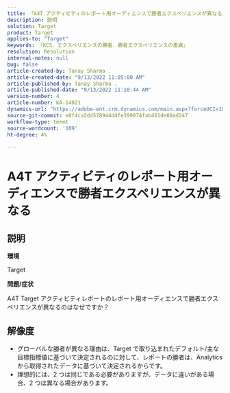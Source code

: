 ```yaml
---
title: 「A4T アクティビティのレポート用オーディエンスで勝者エクスペリエンスが異なる」
description: 説明
solution: Target
product: Target
applies-to: "Target"
keywords: 「KCS、エクスペリエンスの勝者、勝者エクスペリエンスの差異」
resolution: Resolution
internal-notes: null
bug: false
article-created-by: Tanay Sharma .
article-created-date: "9/13/2022 11:05:00 AM"
article-published-by: Tanay Sharma .
article-published-date: "9/13/2022 11:10:44 AM"
version-number: 4
article-number: KA-14021
dynamics-url: "https://adobe-ent.crm.dynamics.com/main.aspx?forceUCI=1&pagetype=entityrecord&etn=knowledgearticle&id=9227aee8-5333-ed11-9db1-002248086735"
source-git-commit: e8f4ca2dd578944d4fe399074fab461de88ad247
workflow-type: tm+mt
source-wordcount: '109'
ht-degree: 4%

---
```


# A4T アクティビティのレポート用オーディエンスで勝者エクスペリエンスが異なる

## 説明


<b>環境</b>

Target



<b>問題/症状</b>

A4T Target アクティビティレポートのレポート用オーディエンスで勝者エクスペリエンスが異なるのはなぜですか？




## 解像度


- グローバルな勝者が異なる理由は、Target で取り込まれたデフォルト/主な目標指標値に基づいて決定されるのに対して、レポートの勝者は、Analytics から取得されたデータに基づいて決定されるからです。
- 理想的には、2 つは同じである必要がありますが、データに違いがある場合、2 つは異なる場合があります。



